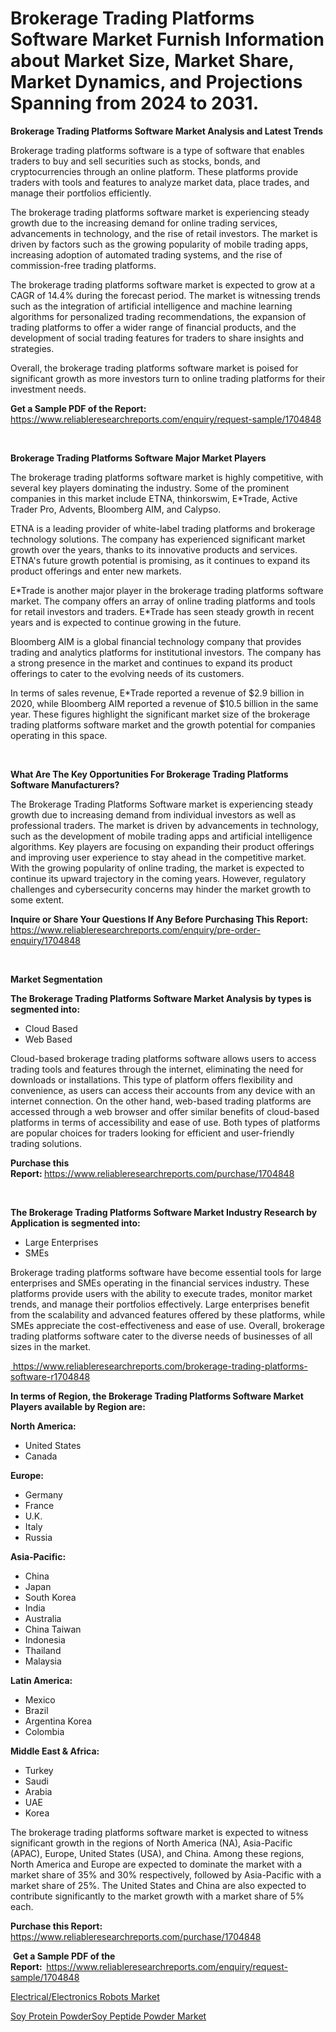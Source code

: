 <p><h1>Brokerage Trading Platforms Software Market Furnish Information about Market Size, Market Share, Market Dynamics, and Projections Spanning from 2024 to 2031.</h1></p><p><strong>Brokerage Trading Platforms Software Market Analysis and Latest Trends</strong></p>
<p><p>Brokerage trading platforms software is a type of software that enables traders to buy and sell securities such as stocks, bonds, and cryptocurrencies through an online platform. These platforms provide traders with tools and features to analyze market data, place trades, and manage their portfolios efficiently.</p><p>The brokerage trading platforms software market is experiencing steady growth due to the increasing demand for online trading services, advancements in technology, and the rise of retail investors. The market is driven by factors such as the growing popularity of mobile trading apps, increasing adoption of automated trading systems, and the rise of commission-free trading platforms.</p><p>The brokerage trading platforms software market is expected to grow at a CAGR of 14.4% during the forecast period. The market is witnessing trends such as the integration of artificial intelligence and machine learning algorithms for personalized trading recommendations, the expansion of trading platforms to offer a wider range of financial products, and the development of social trading features for traders to share insights and strategies.</p><p>Overall, the brokerage trading platforms software market is poised for significant growth as more investors turn to online trading platforms for their investment needs.</p></p>
<p><strong>Get a Sample PDF of the Report:&nbsp;</strong> <a href="https://www.reliableresearchreports.com/enquiry/request-sample/1704848">https://www.reliableresearchreports.com/enquiry/request-sample/1704848</a></p>
<p>&nbsp;</p>
<p><strong>Brokerage Trading Platforms Software Major Market Players</strong></p>
<p><p>The brokerage trading platforms software market is highly competitive, with several key players dominating the industry. Some of the prominent companies in this market include ETNA, thinkorswim, E*Trade, Active Trader Pro, Advents, Bloomberg AIM, and Calypso.</p><p>ETNA is a leading provider of white-label trading platforms and brokerage technology solutions. The company has experienced significant market growth over the years, thanks to its innovative products and services. ETNA's future growth potential is promising, as it continues to expand its product offerings and enter new markets.</p><p>E*Trade is another major player in the brokerage trading platforms software market. The company offers an array of online trading platforms and tools for retail investors and traders. E*Trade has seen steady growth in recent years and is expected to continue growing in the future.</p><p>Bloomberg AIM is a global financial technology company that provides trading and analytics platforms for institutional investors. The company has a strong presence in the market and continues to expand its product offerings to cater to the evolving needs of its customers.</p><p>In terms of sales revenue, E*Trade reported a revenue of $2.9 billion in 2020, while Bloomberg AIM reported a revenue of $10.5 billion in the same year. These figures highlight the significant market size of the brokerage trading platforms software market and the growth potential for companies operating in this space.</p></p>
<p>&nbsp;</p>
<p><strong>What Are The Key Opportunities For Brokerage Trading Platforms Software Manufacturers?</strong></p>
<p><p>The Brokerage Trading Platforms Software market is experiencing steady growth due to increasing demand from individual investors as well as professional traders. The market is driven by advancements in technology, such as the development of mobile trading apps and artificial intelligence algorithms. Key players are focusing on expanding their product offerings and improving user experience to stay ahead in the competitive market. With the growing popularity of online trading, the market is expected to continue its upward trajectory in the coming years. However, regulatory challenges and cybersecurity concerns may hinder the market growth to some extent.</p></p>
<p><strong>Inquire or Share Your Questions If Any Before Purchasing This Report:</strong> <a href="https://www.reliableresearchreports.com/enquiry/pre-order-enquiry/1704848">https://www.reliableresearchreports.com/enquiry/pre-order-enquiry/1704848</a></p>
<p>&nbsp;</p>
<p><strong>Market Segmentation</strong></p>
<p><strong>The Brokerage Trading Platforms Software Market Analysis by types is segmented into:</strong></p>
<p><ul><li>Cloud Based</li><li>Web Based</li></ul></p>
<p><p>Cloud-based brokerage trading platforms software allows users to access trading tools and features through the internet, eliminating the need for downloads or installations. This type of platform offers flexibility and convenience, as users can access their accounts from any device with an internet connection. On the other hand, web-based trading platforms are accessed through a web browser and offer similar benefits of cloud-based platforms in terms of accessibility and ease of use. Both types of platforms are popular choices for traders looking for efficient and user-friendly trading solutions.</p></p>
<p><strong>Purchase this Report:&nbsp;</strong><a href="https://www.reliableresearchreports.com/purchase/1704848">https://www.reliableresearchreports.com/purchase/1704848</a></p>
<p>&nbsp;</p>
<p><strong>The Brokerage Trading Platforms Software Market Industry Research by Application is segmented into:</strong></p>
<p><ul><li>Large Enterprises</li><li>SMEs</li></ul></p>
<p><p>Brokerage trading platforms software have become essential tools for large enterprises and SMEs operating in the financial services industry. These platforms provide users with the ability to execute trades, monitor market trends, and manage their portfolios effectively. Large enterprises benefit from the scalability and advanced features offered by these platforms, while SMEs appreciate the cost-effectiveness and ease of use. Overall, brokerage trading platforms software cater to the diverse needs of businesses of all sizes in the market.</p></p>
<p><a href="https://www.reliableresearchreports.com/brokerage-trading-platforms-software-r1704848">&nbsp;https://www.reliableresearchreports.com/brokerage-trading-platforms-software-r1704848</a></p>
<p><strong>In terms of Region, the Brokerage Trading Platforms Software Market Players available by Region are:</strong></p>
<p>
    <p> <strong> North America: </strong>
        <ul>
            <li>United States</li>
            <li>Canada</li>
        </ul>
        </p> 
    <p> <strong> Europe: </strong>
        <ul>
            <li>Germany</li>
            <li>France</li>
            <li>U.K.</li>
            <li>Italy</li>
            <li>Russia</li>
        </ul>
        </p> 
    <p> <strong> Asia-Pacific: </strong>
        <ul>
            <li>China</li>
            <li>Japan</li>
            <li>South Korea</li>
            <li>India</li>
            <li>Australia</li>
            <li>China Taiwan</li>
            <li>Indonesia</li>
            <li>Thailand</li>
            <li>Malaysia</li>
        </ul>
        </p> 
    <p> <strong> Latin America: </strong>
        <ul>
            <li>Mexico</li>
            <li>Brazil</li>
            <li>Argentina Korea</li>
            <li>Colombia</li>
        </ul>
        </p> 
    <p> <strong> Middle East & Africa: </strong>
        <ul>
            <li>Turkey</li>
            <li>Saudi</li>
            <li>Arabia</li>
            <li>UAE</li>
            <li>Korea</li>
        </ul>
    </p>
    </p>
<p><p>The brokerage trading platforms software market is expected to witness significant growth in the regions of North America (NA), Asia-Pacific (APAC), Europe, United States (USA), and China. Among these regions, North America and Europe are expected to dominate the market with a market share of 35% and 30% respectively, followed by Asia-Pacific with a market share of 25%. The United States and China are also expected to contribute significantly to the market growth with a market share of 5% each.</p></p>
<p><strong>Purchase this Report: </strong><a href="https://www.reliableresearchreports.com/purchase/1704848">https://www.reliableresearchreports.com/purchase/1704848</a></p>
<p>&nbsp;<strong>Get a Sample PDF of the Report:&nbsp;&nbsp;</strong><a href="https://www.reliableresearchreports.com/enquiry/request-sample/1704848">https://www.reliableresearchreports.com/enquiry/request-sample/1704848</a></p>
<p><strong></strong></p>
<p><p><a href="https://github.com/CliffMedina6/Market-Research-Report-List-5/blob/main/electricalelectronics-robots-market.md">Electrical/Electronics Robots Market</a></p><p><a href="https://view.publitas.com/reportprime-1/soy-protein-powdersoy-peptide-powder-market-share-market-analysis-growth-trends-forecasts-for-period-from-2024-2031/">Soy Protein PowderSoy Peptide Powder Market</a></p></p>